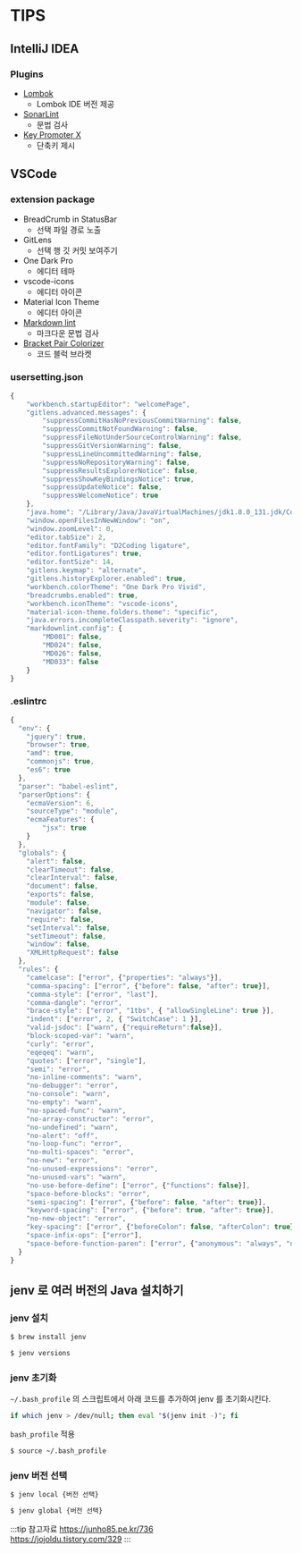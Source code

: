 # TIPS

## IntelliJ IDEA

### Plugins

* [Lombok](https://plugins.jetbrains.com/plugin/6317-lombok)
  * Lombok IDE 버전 제공
* [SonarLint](https://plugins.jetbrains.com/plugin/7973-sonarlint)
  * 문법 검사
* [Key Promoter X](https://plugins.jetbrains.com/plugin/9792-key-promoter-x)
  * 단축키 제시

## VSCode

### extension package

* BreadCrumb in StatusBar
  * 선택 파일 경로 노출
* GitLens
  * 선택 행 깃 커밋 보여주기
* One Dark Pro
  * 에디터 테마
* vscode-icons
  * 에디터 아이콘
* Material Icon Theme
  * 에디터 아이콘
* [Markdown lint](https://github.com/DavidAnson/vscode-markdownlint)
  * 마크다운 문법 검사
* [Bracket Pair Colorizer](https://github.com/CoenraadS/Bracket-Pair-Colorizer-2)
  * 코드 블럭 브라켓

### usersetting.json

```javascript
{
    "workbench.startupEditor": "welcomePage",
    "gitlens.advanced.messages": {
        "suppressCommitHasNoPreviousCommitWarning": false,
        "suppressCommitNotFoundWarning": false,
        "suppressFileNotUnderSourceControlWarning": false,
        "suppressGitVersionWarning": false,
        "suppressLineUncommittedWarning": false,
        "suppressNoRepositoryWarning": false,
        "suppressResultsExplorerNotice": false,
        "suppressShowKeyBindingsNotice": true,
        "suppressUpdateNotice": false,
        "suppressWelcomeNotice": true
    },
    "java.home": "/Library/Java/JavaVirtualMachines/jdk1.8.0_131.jdk/Contents/Home",
    "window.openFilesInNewWindow": "on",
    "window.zoomLevel": 0,
    "editor.tabSize": 2,
    "editor.fontFamily": "D2Coding ligature",
    "editor.fontLigatures": true,
    "editor.fontSize": 14,
    "gitlens.keymap": "alternate",
    "gitlens.historyExplorer.enabled": true,
    "workbench.colorTheme": "One Dark Pro Vivid",
    "breadcrumbs.enabled": true,
    "workbench.iconTheme": "vscode-icons",
    "material-icon-theme.folders.theme": "specific",
    "java.errors.incompleteClasspath.severity": "ignore",
    "markdownlint.config": {
        "MD001": false,
        "MD024": false,
        "MD026": false,
        "MD033": false
    }
}
```

### .eslintrc

```javascript
{
  "env": {
    "jquery": true,
    "browser": true,
    "amd": true,
    "commonjs": true,
    "es6": true
  },
  "parser": "babel-eslint",
  "parserOptions": {
    "ecmaVersion": 6,
    "sourceType": "module",
    "ecmaFeatures": {
        "jsx": true
    }
  },
  "globals": {
    "alert": false,
    "clearTimeout": false,
    "clearInterval": false,
    "document": false,
    "exports": false,
    "module": false,
    "navigator": false,
    "require": false,
    "setInterval": false,
    "setTimeout": false,
    "window": false,
    "XMLHttpRequest": false
  },
  "rules": {
    "camelcase": ["error", {"properties": "always"}],
    "comma-spacing": ["error", {"before": false, "after": true}],
    "comma-style": ["error", "last"],
    "comma-dangle": "error",
    "brace-style": ["error", "1tbs", { "allowSingleLine": true }],
    "indent": ["error", 2, { "SwitchCase": 1 }],
    "valid-jsdoc": ["warn", {"requireReturn":false}],
    "block-scoped-var": "warn",
    "curly": "error",
    "eqeqeq": "warn",
    "quotes": ["error", "single"],
    "semi": "error",
    "no-inline-comments": "warn",
    "no-debugger": "error",
    "no-console": "warn",
    "no-empty": "warn",
    "no-spaced-func": "warn",
    "no-array-constructor": "error",
    "no-undefined": "warn",
    "no-alert": "off",
    "no-loop-func": "error",
    "no-multi-spaces": "error",
    "no-new": "error",
    "no-unused-expressions": "error",
    "no-unused-vars": "warn",
    "no-use-before-define": ["error", {"functions": false}],
    "space-before-blocks": "error",
    "semi-spacing": ["error", {"before": false, "after": true}],
    "keyword-spacing": ["error", {"before": true, "after": true}],
    "no-new-object": "error",
    "key-spacing": ["error", {"beforeColon": false, "afterColon": true}],
    "space-infix-ops": ["error"],
    "space-before-function-paren": ["error", {"anonymous": "always", "named": "never"}]
  }
}
```

## jenv 로 여러 버전의 Java 설치하기

### jenv 설치

```bash
$ brew install jenv
```

```bash
$ jenv versions
```

### jenv 초기화

`~/.bash_profile` 의 스크립트에서 아래 코드를 추가하여 jenv 를 초기화시킨다.

```bash
if which jenv > /dev/null; then eval "$(jenv init -)"; fi
```

`bash_profile` 적용

```bash
$ source ~/.bash_profile
```

### jenv 버전 선택

```bash
$ jenv local {버전 선택}
```

```bash
$ jenv global {버전 선택}
```

:::tip 참고자료
<https://junho85.pe.kr/736>  
<https://jojoldu.tistory.com/329>
:::
